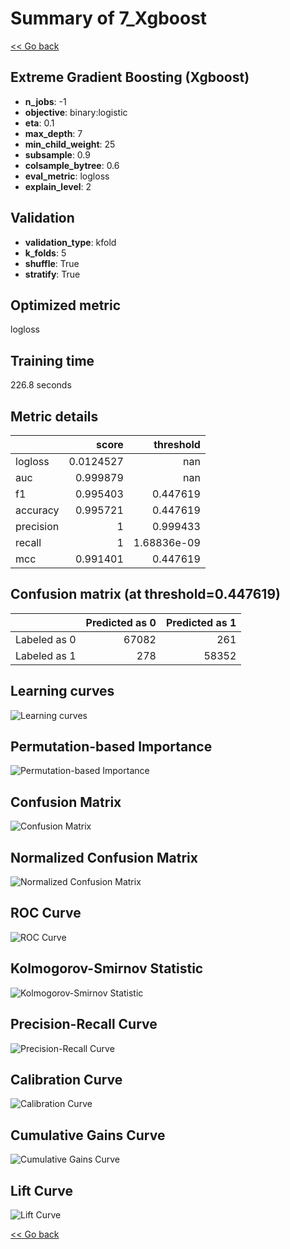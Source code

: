 # Summary of 7_Xgboost

[<< Go back](../README.md)


## Extreme Gradient Boosting (Xgboost)
- **n_jobs**: -1
- **objective**: binary:logistic
- **eta**: 0.1
- **max_depth**: 7
- **min_child_weight**: 25
- **subsample**: 0.9
- **colsample_bytree**: 0.6
- **eval_metric**: logloss
- **explain_level**: 2

## Validation
 - **validation_type**: kfold
 - **k_folds**: 5
 - **shuffle**: True
 - **stratify**: True

## Optimized metric
logloss

## Training time

226.8 seconds

## Metric details
|           |     score |     threshold |
|:----------|----------:|--------------:|
| logloss   | 0.0124527 | nan           |
| auc       | 0.999879  | nan           |
| f1        | 0.995403  |   0.447619    |
| accuracy  | 0.995721  |   0.447619    |
| precision | 1         |   0.999433    |
| recall    | 1         |   1.68836e-09 |
| mcc       | 0.991401  |   0.447619    |


## Confusion matrix (at threshold=0.447619)
|              |   Predicted as 0 |   Predicted as 1 |
|:-------------|-----------------:|-----------------:|
| Labeled as 0 |            67082 |              261 |
| Labeled as 1 |              278 |            58352 |

## Learning curves
![Learning curves](learning_curves.png)

## Permutation-based Importance
![Permutation-based Importance](permutation_importance.png)
## Confusion Matrix

![Confusion Matrix](confusion_matrix.png)


## Normalized Confusion Matrix

![Normalized Confusion Matrix](confusion_matrix_normalized.png)


## ROC Curve

![ROC Curve](roc_curve.png)


## Kolmogorov-Smirnov Statistic

![Kolmogorov-Smirnov Statistic](ks_statistic.png)


## Precision-Recall Curve

![Precision-Recall Curve](precision_recall_curve.png)


## Calibration Curve

![Calibration Curve](calibration_curve_curve.png)


## Cumulative Gains Curve

![Cumulative Gains Curve](cumulative_gains_curve.png)


## Lift Curve

![Lift Curve](lift_curve.png)



[<< Go back](../README.md)
